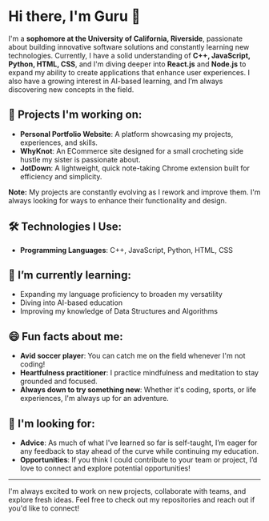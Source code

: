 # Hi there, I'm Guru 👋

I'm a **sophomore at the University of California, Riverside**, passionate about building innovative software solutions and constantly learning new technologies. Currently, I have a solid understanding of **C++, JavaScript, Python, HTML, CSS**, and I'm diving deeper into **React.js** and **Node.js** to expand my ability to create applications that enhance user experiences. I also have a growing interest in AI-based learning, and I’m always discovering new concepts in the field.

## 🔭 Projects I'm working on:
- **Personal Portfolio Website**: A platform showcasing my projects, experiences, and skills.
- **WhyKnot**: An ECommerce site designed for a small crocheting side hustle my sister is passionate about.
- **JotDown**: A lightweight, quick note-taking Chrome extension built for efficiency and simplicity.

**Note:** My projects are constantly evolving as I rework and improve them. I'm always looking for ways to enhance their functionality and design.

## 🛠️ Technologies I Use:
- **Programming Languages**: C++, JavaScript, Python, HTML, CSS

## 🌱 I’m currently learning:
- Expanding my language proficiency to broaden my versatility
- Diving into AI-based education
- Improving my knowledge of Data Structures and Algorithms

## 😄 Fun facts about me:
- **Avid soccer player**: You can catch me on the field whenever I'm not coding!
- **Heartfulness practitioner**: I practice mindfulness and meditation to stay grounded and focused.
- **Always down to try something new**: Whether it's coding, sports, or life experiences, I'm always up for an adventure.

## 💬 I'm looking for:
- **Advice**: As much of what I've learned so far is self-taught, I’m eager for any feedback to stay ahead of the curve while continuing my education.
- **Opportunities**: If you think I could contribute to your team or project, I’d love to connect and explore potential opportunities!

---

I'm always excited to work on new projects, collaborate with teams, and explore fresh ideas. Feel free to check out my repositories and reach out if you'd like to connect!
